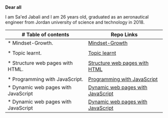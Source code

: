 __Dear all__ 

I am Sa'ed Jabali and I am 26 years old, graduated as an aeronautical engineer from Jordan university of science and technology in 2018.

| # Table of contents               |  Repo Links                    |
|-----------------------------------|------------------------------  |
| * Mindset-Growth.                 | [Mindset-Growth](https://saedjabali.github.io/Reading.Notes/Mindset-Growth)                               |
|                                   |                                |
| * Topic learnt.                   | [Topic learnt](https://saedjabali.github.io/Reading.Notes/Topic-learnt)                              |
|                                   |                                |
| * Structure web pages with HTML.  | [Structure web pages with HTML](https://saedjabali.github.io/Reading.Notes/Structure%20web%20pages%20with%20HTML)                               |
|                                   |                                |
| * Programming with JavaScript.    | [Programming with JavaScript](https://saedjabali.github.io/Reading.Notes/Programming%20with%20JavaScript)                               |
| * Dynamic web pages with JavaScript  | [Dynamic web pages with JavaScript](https://saedjabali.github.io/Reading.Notes/Dynamic%20web%20pages%20with%20JavaScript)                               |                                
| * Dynamic web pages with JavaScript | [Dynamic web pages with JavaScript](https://saedjabali.github.io/Reading.Notes/Computer%20Architecture%20and%20Logic) |